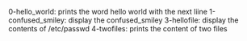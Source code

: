 0-hello_world: prints the word hello world with the next liine
1-confused_smiley: display the confused_smiley
3-hellofile: display the contents of /etc/passwd
4-twofiles: prints the content of two files
